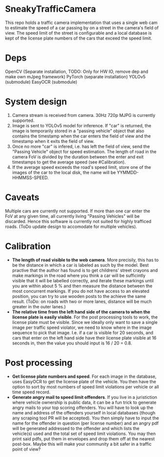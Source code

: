 # SneakyTrafficCamera
This repo holds a traffic camera implementation that uses a single web cam to estimate the speed of a car passing by on a street in the camera's field of view. The speed limit of the street is configurable and a local database is kept of the license plate numbers of the cars that exceed the speed limit.


# Deps
OpenCV (Separate installation, TODO: Only for HW IO, remove dep and make own mJpeg framework)
PyTorch (separate installation)
YOLOv5 (submodule)
EasyOCR (submodule)


# System design
1. Camera stream is received from camera. 30Hz 720p MJPG is currently supported.
2. Image is sent to YOLOv5 model for inference. If "car" is returned, the image is temporarily stored in a "passing vehicle" object that also contains the timestamp when the car enters the field of view and the timestamp when it exits the field of view.
3. Once no more "car" is infered, i.e. has left the field of view, send the "Passing Vehicle" object for speed estimation. The length of road in the camera FoV is divided by the duration between the enter and exit timestamps to get the average speed (see #Calibration).
4. If the average speed exceeds the road's speed limit, store one of the images of the car to the local disk, the name will be YYMMDD-HHMMSS-SPEED.


# Caveats
Multiple cars are currently not supported. If more than one car enter the FoV at any given time, all currently living "Passing Vehicles" will be discarded. Hence this software is currently not suited for highly trafficed roads. (ToDo update design to accomodate for multiple vehicles).


# Calibration
- **The length of road visible to the web camera**. More precisily, this has to be the distance in which a car is labeled as such by the model. Best practive that the author has found is to get childrens' street crayons and make markings in the road where you think a car will be sufficintly visible that it will be labelled correctly, and iterate these markings until you are within about 5 % and then measure the distance between the most concurrent markings. If you do not have access to an elevated position, you can try to use wooden posts to the achieve the same result. (ToDo: on roads with two or more lanes, distance will be much greater in the outer lanes.)
- **The relative time from the left hand side of the camera to when the license plate is easily visible**. For the post processing tools to work, the license plate must be visible. Since we ideally only want to save a single image per traffic speed violator, we need to know where in the image sequence to pick that image. I.e. if a car is visible for 20 seconds, and cars that enter on the left hand side have their license plate visible at 16 seconds in, then the value you should input is 16 / 20 = 0.8.


# Post processing
- **Get license plate numbers and speed**. For each image in the database, uses EasyOCR to get the license plate of the vehicle. You then have the option to sort by most numbers of speed limit violations per vehicle or all time speed record.
- **Generate angry mail to speed limit offenders**. If you live in a juristiction where vehicle ownership is public data, it can be a fun trick to generate angry mails to your top scoring offenders. You will have to look up the name and address of the offenders yourself in local databases (though any scraping tool PR will be accepted). You then simply have to input the name for the offender in question (per license number) and an angry pdf will be generated addressed to the offender and which lists the vehicle(s) used and the total set of speed limit violations. You may then print said pdfs, put them in envelopes and drop them off at the nearest post-box. Maybe this will make your community a bit safer in a traffic point of view?
